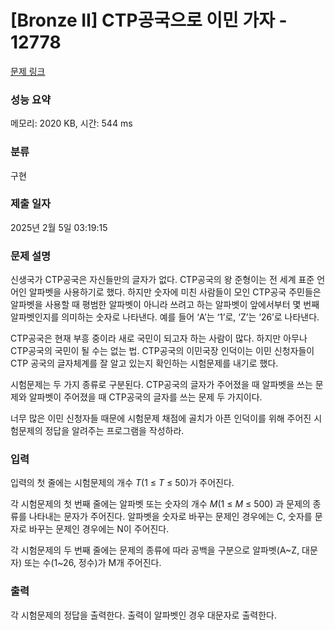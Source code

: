 # [Bronze II] CTP공국으로 이민 가자 - 12778 

[문제 링크](https://www.acmicpc.net/problem/12778) 

### 성능 요약

메모리: 2020 KB, 시간: 544 ms

### 분류

구현

### 제출 일자

2025년 2월 5일 03:19:15

### 문제 설명

<p>신생국가 CTP공국은 자신들만의 글자가 없다. CTP공국의 왕 준형이는 전 세계 표준 언어인 알파벳을 사용하기로 했다. 하지만 숫자에 미친 사람들이 모인 CTP공국 주민들은 알파벳을 사용할 때 평범한 알파벳이 아니라 쓰려고 하는 알파벳이 앞에서부터 몇 번째 알파벳인지를 의미하는 숫자로 나타낸다. 예를 들어 ‘A’는 ‘1’로, ‘Z’는 ‘26’로 나타낸다.</p>

<p>CTP공국은 현재 부흥 중이라 새로 국민이 되고자 하는 사람이 많다. 하지만 아무나 CTP공국의 국민이 될 수는 없는 법. CTP공국의 이민국장 인덕이는 이민 신청자들이 CTP 공국의 글자체계를 잘 알고 있는지 확인하는 시험문제를 내기로 했다.</p>

<p>시험문제는 두 가지 종류로 구분된다. CTP공국의 글자가 주어졌을 때 알파벳을 쓰는 문제와 알파벳이 주어졌을 때 CTP공국의 글자를 쓰는 문제 두 가지이다.</p>

<p>너무 많은 이민 신청자들 때문에 시험문제 채점에 골치가 아픈 인덕이를 위해 주어진 시험문제의 정답을 알려주는 프로그램을 작성하라.</p>

### 입력 

 <p>입력의 첫 줄에는 시험문제의 개수 <em>T</em>(1 ≤ <em>T</em> ≤ 50)가 주어진다.</p>

<p>각 시험문제의 첫 번째 줄에는 알파벳 또는 숫자의 개수 <em>M</em>(1 ≤ <em>M</em> ≤ 500) 과 문제의 종류를 나타내는 문자가 주어진다. 알파벳을 숫자로 바꾸는 문제인 경우에는 C, 숫자를 문자로 바꾸는 문제인 경우에는 N이 주어진다.</p>

<p>각 시험문제의 두 번째 줄에는 문제의 종류에 따라 공백을 구분으로 알파벳(A~Z, 대문자) 또는 수(1~26, 정수)가 M개 주어진다.</p>

### 출력 

 <p>각 시험문제의 정답을 출력한다. 출력이 알파벳인 경우 대문자로 출력한다.</p>

